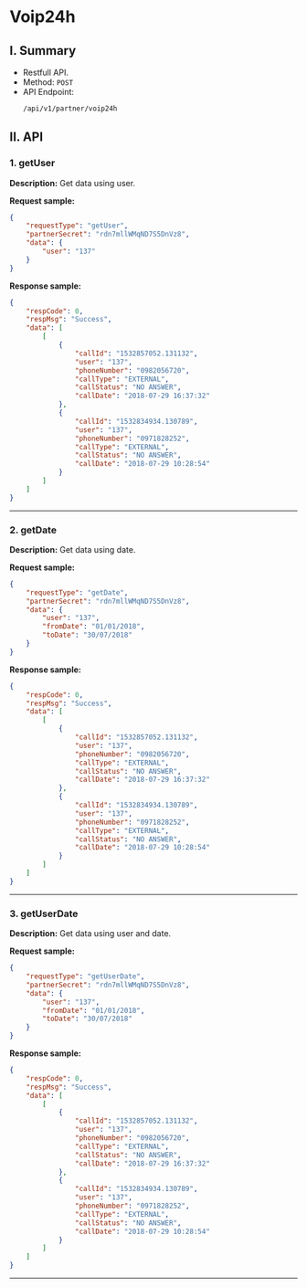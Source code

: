 # Voip24h

## I. Summary
- Restfull API.
- Method: `POST`
- API Endpoint:
    ```sh
    /api/v1/partner/voip24h
    ```
## II. API
### 1. getUser
**Description:**
Get data using user.

**Request sample:**
```json
{
	"requestType": "getUser",
	"partnerSecret": "rdn7mllWMqND7S5DnVz8",
	"data": {
		"user": "137"
	}
}
```

**Response sample:**
```json
{
    "respCode": 0,
    "respMsg": "Success",
    "data": [
        [
            {
                "callId": "1532857052.131132",
                "user": "137",
                "phoneNumber": "0982056720",
                "callType": "EXTERNAL",
                "callStatus": "NO ANSWER",
                "callDate": "2018-07-29 16:37:32"
            },
            {
                "callId": "1532834934.130789",
                "user": "137",
                "phoneNumber": "0971828252",
                "callType": "EXTERNAL",
                "callStatus": "NO ANSWER",
                "callDate": "2018-07-29 10:28:54"
            }
        ]
    ]
}
```
---
### 2. getDate
**Description:**
Get data using date.

**Request sample:**
```json
{
	"requestType": "getDate",
	"partnerSecret": "rdn7mllWMqND7S5DnVz8",
	"data": {
		"user": "137",
		"fromDate": "01/01/2018",
		"toDate": "30/07/2018"
	}
}
```

**Response sample:**
```json
{
    "respCode": 0,
    "respMsg": "Success",
    "data": [
        [
            {
                "callId": "1532857052.131132",
                "user": "137",
                "phoneNumber": "0982056720",
                "callType": "EXTERNAL",
                "callStatus": "NO ANSWER",
                "callDate": "2018-07-29 16:37:32"
            },
            {
                "callId": "1532834934.130789",
                "user": "137",
                "phoneNumber": "0971828252",
                "callType": "EXTERNAL",
                "callStatus": "NO ANSWER",
                "callDate": "2018-07-29 10:28:54"
            }
        ]
    ]
}
```
---
### 3. getUserDate
**Description:**
Get data using user and date.

**Request sample:**
```json
{
	"requestType": "getUserDate",
	"partnerSecret": "rdn7mllWMqND7S5DnVz8",
	"data": {
		"user": "137",
		"fromDate": "01/01/2018",
		"toDate": "30/07/2018"
	}
}
```

**Response sample:**
```json
{
    "respCode": 0,
    "respMsg": "Success",
    "data": [
        [
            {
                "callId": "1532857052.131132",
                "user": "137",
                "phoneNumber": "0982056720",
                "callType": "EXTERNAL",
                "callStatus": "NO ANSWER",
                "callDate": "2018-07-29 16:37:32"
            },
            {
                "callId": "1532834934.130789",
                "user": "137",
                "phoneNumber": "0971828252",
                "callType": "EXTERNAL",
                "callStatus": "NO ANSWER",
                "callDate": "2018-07-29 10:28:54"
            }
        ]
    ]
}
```
---
